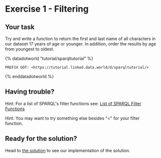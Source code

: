# Exercise 1 - Filtering
## Your task

Try and write a function to return the first and last name of all characters in our dataset 17 years of age or younger. In addition, order the results by age from youngest to oldest.

{% datadotworld "tutorial/sparqltutorial" %}
~~~~
PREFIX GOT: <https://tutorial.linked.data.world/d/sparqltutorial/>
~~~~
{% enddatadotworld %}

## Having trouble?

Hint: For a list of SPARQL's filter functions see: [List of SPARQL Filter Functions](./list_of_sparql_filter_functions.md)

Hint: You may want to try something else besides "<" for your filter function.

## Ready for the solution?
Head to [the solution](./exercise_FYD_1_solution.md) to see our implementation of the solution.

